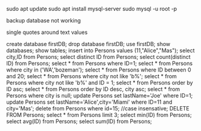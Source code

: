 sudo apt update
sudo apt install mysql-server
sudo mysql -u root -p 


backup database not working

single quotes around text values

create database firstDB;
drop database firstDB;
use firstDB;
show databases;
show tables;
insert into Persons values (11,"Alice","Mas");
select city,ID from Persons;
select distinct ID from Persons;
select count(distinct ID) from Persons;
select * from Persons where ID=1;
select * from Persons where city in ('WA','bozeman');
select * from Persons where ID between 0 and 20;
select * from Persons where city not like 'b%';
select * from Persons where city not like 'b%' and ID = 1;
select * from Persons order by ID asc;
select * from Persons order by ID desc, city asc;
select * from Persons where city is null;
update Persons set lastName='Joe' where ID=1;
update Persons set lastName='Alice',city='Miami' where ID=11 and city='Mas';
delete from Persons where id=15;     //case insensative;
DELETE FROM Persons;
select * from Persons limit 3;
select min(ID) from Persons;
select avg(ID) from Persons;
select sum(ID) from Persons;

